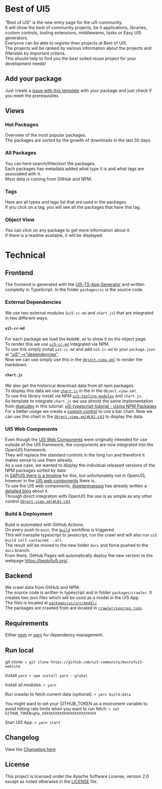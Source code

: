 # Best of UI5

"Best of UI5" is the new entry page for the ui5-community.  
It will show the best of community projects, be it applications, libraries, custom controls, tooling extensions, middlewares, tasks or Easy UI5 generators.  
Everyone can be able to register their projects at Best of UI5.  
The projects will be ranked by various information about the projects and filterable by important criteria.  
This should help to find you the best suited reuse project for your development needs!

## Add your package

Just create a [issue with this template](https://github.com/ui5-community/bestofui5-website/issues/new?assignees=&labels=new%20package&template=new_package.md&title=Add%20new%20package:) with your package and just check if you meet the prerequisites

## Views

### Hot Packages

Overview of the most popular packages.  
The packages are sorted by the growth of downloads in the last 30 days.

### All Packages

You can here search/filter/sort the packages.  
Each packages has metadata added what type it is and what tags are associated with it.  
Most data is coming from GitHub and NPM.

### Tags

Here are all types and tags list that are used in the packages.  
If you click on a tag, you will see all the packages that have this tag.

### Object View

You can click on any package to get more information about it.  
If there is a readme available, it will be displayed.

# Technical

## Frontend

The frontend is generated with the [UI5-TS-App Generator](https://github.com/ui5-community/generator-ui5-ts-app) and written completly in TypeScript.
In the folder `packages/ui` is the source code.

### External Dependencies

We use two external modules (`ui5-cc-md` and `chart.js`) that are integrated in two different ways.

#### `ui5-cc-md`

For each package we load the `README.md` to show it on the object page.  
To render this we use [`ui5-cc-md`](https://github.com/ui5-community/ui5-cc-md) integrated via NPM.  
To use this simply install `ui5-cc-md` and add `ui5-cc-md` to your `package.json` at ["ui5"-->"dependencies"](https://github.com/ui5-community/bestofui5-website/blob/cf6bfc22b60fa873842a93d083a944cc2992b027/packages/ui/package.json#L41-L45).  
Now we can use simply use this in the [`Object.view.xml`](https://github.com/ui5-community/bestofui5-website/blob/cf6bfc22b60fa873842a93d083a944cc2992b027/packages/ui/src/view/Object.view.xml#L68) to render the markdown.

#### `chart.js`

We also get the historical download data from all npm packages.  
To display this data we use [`chart.js`](https://www.npmjs.com/package/chart.js) in the in the `Object.view.xml`.  
To use this library install via NPM [`ui5-tooling-modules`](https://www.npmjs.com/package/ui5-tooling-modules) and `chart.js`.  
As template to integrate `chart.js` we use almost the same implementation from [@akudev](https://github.com/akudev) in this tutorial:
[ui5-typescript-tutorial - Using NPM Packages](https://github.com/SAP-samples/ui5-typescript-tutorial/tree/main/exercises/ex8)  
For a better usage we create a [custom control](https://github.com/ui5-community/bestofui5-website/blob/main/packages/ui/src/control/BarChart.ts) to use a bar chart.
Now we can use this chart in the [`Object.view.xml#L61-L63`](https://github.com/ui5-community/bestofui5-website/blob/cf6bfc22b60fa873842a93d083a944cc2992b027/packages/ui/src/view/Object.view.xml#L61-L63) to display the data.

### UI5 Web Components

Even though the [UI5 Web Components](https://sap.github.io/ui5-webcomponents/) were originally intended for use outside of the UI5 framework, the components are now integrated into the OpenUI5 framework.  
They will replace the standard controls in the long run and therefore it makes sense to use them already.  
As a use case, we wanted to display the individual released versions of the NPM packages sorted by date.  
In [SAPUI5 there is a timeline](https://ui5.sap.com/#/api/sap.suite.ui.commons.Timeline) for this, but unfortunately not in OpenUI5, however in the [UI5 web components](https://sap.github.io/ui5-webcomponents/playground/components/Timeline/) there is.  
To use the UI5 web components, [@petermuessig](https://github.com/petermuessig) has already written a [detailed blog](https://blogs.sap.com/2022/03/10/ui5-web-components-enablement-for-openui5-sapui5/) about it.  
Through direct integration with OpenUI5 the use is as simple as any other control [`Object.view.xml#L61-L63`](https://github.com/ui5-community/bestofui5-website/blob/cf6bfc22b60fa873842a93d083a944cc2992b027/packages/ui/src/view/Object.view.xml#L61-L63)

### Build & Deployment

Build is automated with GitHub Actions.  
On every push to `main`, the [`build`](https://github.com/ui5-community/bestofui5-website/blob/main/.github/workflows/build.yml) workflow is triggered.  
This will transpile typescript to javascript, run the crawl and will also run `ui5 build self-contained --all`.  
The result will be moved to the new folder `docs` and force pushed to the `docs` branch.  
From there, GitHub Pages will automatically deploy the new version to the webpage <https://bestofui5.org/> .

## Backend

We crawl data from GitHub and NPM.  
The source code is written in typescript and in folder `packages/crawler`.
It creates two json files which will be used as a model in the UI5 App.  
The files is located at [`packages/ui/src/model/`](https://github.com/ui5-community/bestofui5-website/tree/main/packages/ui/src/model).  
The packages are crawled from are located in [`crawler/sources.json`](https://github.com/ui5-community/bestofui5-website/blob/main/packages/crawler/sources.json).

## Requirements

Either [npm](https://www.npmjs.com/) or [yarn](https://yarnpkg.com/) for dependency management.

## Run local

git clone:
`> git clone https://github.com/ui5-community/bestofui5-website`

Install `yarn`:
`> npm install yarn --global`

Install all modules:
`> yarn`

Run crawler to fetch current data (optional):
`> yarn build:data`

You might want to set your GITHUB_TOKEN as a enviroment variable to avoid hitting rate limits when you want to run fetch:
`> set GITHUB_TOKEN=ghp_XXXXXXXXXXXXXXXXXXXXXXXXX`

Start UI5 App:
`> yarn start`

## Changelog

View the [Changelog here](CHANGELOG.md)

## License

This project is licensed under the Apache Software License, version 2.0 except as noted otherwise in the [LICENSE](LICENSE) file.
